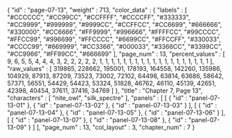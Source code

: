 {
  "id" : "page-07-13",
  "weight" : 713,
  "color_data" : {
    "labels" : [
      "#CCCCCC",
      "#CC99CC",
      "#CCFFFF",
      "#CCCCFF",
      "#333333",
      "#CC9999",
      "#999999",
      "#9999CC",
      "#CCFFCC",
      "#CC6699",
      "#666666",
      "#330000",
      "#CC6666",
      "#FF9999",
      "#996666",
      "#FFFFCC",
      "#99CCCC",
      "#FFCC99",
      "#996699",
      "#FFCCCC",
      "#6699CC",
      "#FFCCFF",
      "#330033",
      "#CCCC99",
      "#669999",
      "#CC3366",
      "#000033",
      "#3366CC",
      "#3399CC",
      "#CC9966",
      "#FF99CC",
      "#666699"
    ],
    "page_num" : 13,
    "percent_values" : [
      9,
      6,
      5,
      5,
      4,
      4,
      4,
      3,
      2,
      2,
      2,
      2,
      2,
      1,
      1,
      1,
      1,
      1,
      1,
      1,
      1,
      1,
      1,
      1,
      1,
      1,
      1,
      1,
      1,
      1,
      1,
      1
    ],
    "raw_values" : [
      319865,
      228662,
      195001,
      178193,
      164558,
      142260,
      135986,
      104929,
      87913,
      87209,
      73523,
      73002,
      72102,
      64498,
      63814,
      63686,
      58642,
      57371,
      56551,
      54429,
      54423,
      53324,
      51828,
      46762,
      46110,
      45139,
      42651,
      42398,
      40454,
      37611,
      37416,
      34769
    ]
  },
  "title" : "Chapter 7, Page 13",
  "characters" : [
    "nite_owl",
    "silk_spectre"
  ],
  "panels" : [
    [
      {
        "id" : "panel-07-13-01"
      },
      {
        "id" : "panel-07-13-02"
      },
      {
        "id" : "panel-07-13-03"
      }
    ],
    [
      {
        "id" : "panel-07-13-04"
      },
      {
        "id" : "panel-07-13-05"
      },
      {
        "id" : "panel-07-13-06"
      }
    ],
    [
      {
        "id" : "panel-07-13-07"
      },
      {
        "id" : "panel-07-13-08"
      },
      {
        "id" : "panel-07-13-09"
      }
    ]
  ],
  "page_num" : 13,
  "col_layout" : 3,
  "chapter_num" : 7
}
